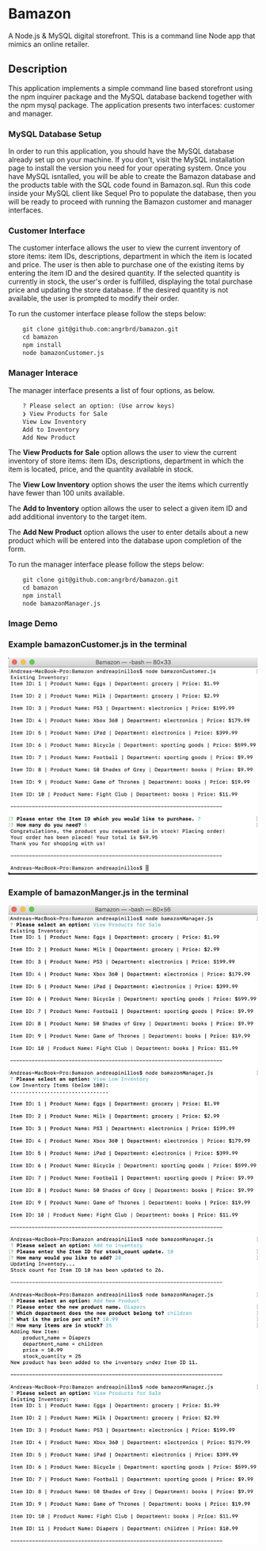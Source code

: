 # Bamazon
A Node.js &amp; MySQL digital storefront. This is a command line Node app that mimics an online retailer.

## Description

This application implements a simple command line based storefront using the npm inquirer package and the MySQL database backend together with the npm mysql package. The application presents two interfaces: customer and manager.

### MySQL Database Setup

In order to run this application, you should have the MySQL database already set up on your machine. If you don't, visit the MySQL installation page to install the version you need for your operating system. Once you have MySQL isntalled, you will be able to create the Bamazon database and the products table with the SQL code found in Bamazon.sql. Run this code inside your MySQL client like Sequel Pro to populate the database, then you will be ready to proceed with running the Bamazon customer and manager interfaces.

### Customer Interface

The customer interface allows the user to view the current inventory of store items: item IDs, descriptions, department in which the item is located and price. The user is then able to purchase one of the existing items by entering the item ID and the desired quantity. If the selected quantity is currently in stock, the user's order is fulfilled, displaying the total purchase price and updating the store database. If the desired quantity is not available, the user is prompted to modify their order.

To run the customer interface please follow the steps below:

		git clone git@github.com:angrbrd/bamazon.git
		cd bamazon
		npm install
		node bamazonCustomer.js

### Manager Interace

The manager interface presents a list of four options, as below.

		? Please select an option: (Use arrow keys)
		❯ View Products for Sale 
  		View Low Inventory 
  		Add to Inventory 
 		Add New Product

The **View Products for Sale** option allows the user to view the current inventory of store items: item IDs, descriptions, department in which the item is located, price, and the quantity available in stock.

The **View Low Inventory** option shows the user the items which currently have fewer than 100 units available.

The **Add to Inventory** option allows the user to select a given item ID and add additional inventory to the target item.

The **Add New Product** option allows the user to enter details about a new product which will be entered into the database upon completion of the form.

To run the manager interface please follow the steps below:

		git clone git@github.com:angrbrd/bamazon.git
		cd bamazon
		npm install
		node bamazonManager.js

### Image Demo
### Example bamazonCustomer.js in the terminal
![alt text](images/Customer_example.png)
### Example of bamazonManger.js in the terminal
![alt text](images/manager_option_1_and_2.png)
![alt text](images/manager_option_3_and_4.png)